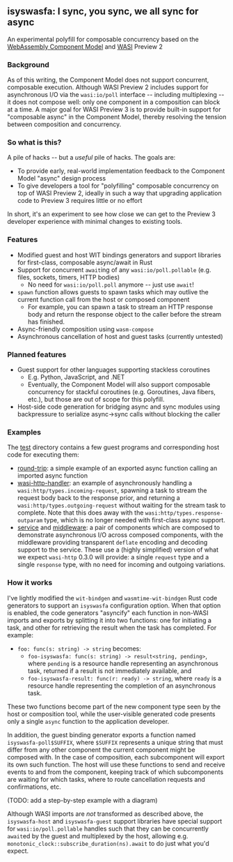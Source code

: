 ## isyswasfa: I sync, you sync, we all sync for async

An experimental polyfill for composable concurrency based on the [WebAssembly Component Model](https://github.com/WebAssembly/component-model) and [WASI](https://github.com/WebAssembly/WASI) Preview 2

### Background

As of this writing, the Component Model does not support concurrent, composable execution.  Although WASI Preview 2 includes support for asynchronous I/O via the `wasi:io/poll` interface -- including multiplexing -- it does not compose well: only one component in a composition can block at a time.  A major goal for WASI Preview 3 is to provide built-in support for "composable async" in the Component Model, thereby resolving the tension between composition and concurrency.

### So what is this?

A pile of hacks -- but a _useful_ pile of hacks.  The goals are:

- To provide early, real-world implementation feedback to the Component Model "async" design process
- To give developers a tool for "polyfilling" composable concurrency on top of WASI Preview 2, ideally in such a way that upgrading application code to Preview 3 requires little or no effort

In short, it's an experiment to see how close we can get to the Preview 3 developer experience with minimal changes to existing tools.

### Features

- Modified guest and host WIT bindings generators and support libraries for first-class, composable async/await in Rust
- Support for concurrent `await`ing of any `wasi:io/poll.pollable` (e.g. files, sockets, timers, HTTP bodies)
  - No need for `wasi:io/poll.poll` anymore -- just use `await`!
- `spawn` function allows guests to spawn tasks which may outlive the current function call from the host or composed component
  - For example, you can spawn a task to stream an HTTP response body and return the response object to the caller before the stream has finished.
- Async-friendly composition using `wasm-compose`
- Asynchronous cancellation of host and guest tasks (currently untested)

### Planned features

- Guest support for other languages supporting stackless coroutines
  - E.g. Python, JavaScript, and .NET
  - Eventually, the Component Model will also support composable concurrency for stackful coroutines (e.g. Goroutines, Java fibers, etc.), but those are out of scope for this polyfill.
- Host-side code generation for bridging async and sync modules using backpressure to serialize async->sync calls without blocking the caller

### Examples

The [test](./test) directory contains a few guest programs and corresponding host code for executing them:

- [round-trip](./test/round-trip/src/lib.rs): a simple example of an exported async function calling an imported async function
- [wasi-http-handler](./test/wasi-http-handler/src/lib.rs): an example of asynchronously handling a `wasi:http/types.incoming-request`, spawning a task to stream the request body back to the response prior, and returning a `wasi:http/types.outgoing-request` without waiting for the stream task to complete.  Note that this does away with the `wasi:http/types.response-outparam` type, which is no longer needed with first-class async support.
- [service](./test/service/src/lib.rs) and [middleware](./test/middleware/src/lib.rs): a pair of components which are composed to demonstrate asynchronous I/O across composed components, with the middleware providing transparent `deflate` encoding and decoding support to the service.  These use a (highly simplified) version of what we expect `wasi-http` 0.3.0 will provide: a single `request` type and a single `response` type, with no need for incoming and outgoing variations.

### How it works

I've lightly modified the `wit-bindgen` and `wasmtime-wit-bindgen` Rust code generators to support an `isyswasfa` configuration option.  When that option is enabled, the code generators "asyncify" each function in non-WASI imports and exports by splitting it into two functions: one for initiating a task, and other for retrieving the result when the task has completed.  For example:

- `foo: func(s: string) -> string` becomes:
  - `foo-isyswasfa: func(s: string) -> result<string, pending>`, where `pending` is a resource handle representing an asynchronous task, returned if a result is not immediately available, and
  - `foo-isyswasfa-result: func(r: ready) -> string`, where `ready` is a resource handle representing the completion of an asynchronous task.
  
These two functions become part of the new component type seen by the host or composition tool, while the user-visible generated code presents only a single `async` function to the application developer.

In addition, the guest binding generator exports a function named `isyswasfa-poll$SUFFIX`, where `$SUFFIX` represents a unique string that must differ from any other component the current component might be composed with.  In the case of composition, each subcomponent will export its own such function.  The host will use these functions to send and receive events to and from the component, keeping track of which subcomponents are waiting for which tasks, where to route cancellation requests and confirmations, etc.

(TODO: add a step-by-step example with a diagram)

Although WASI imports are *not* transformed as described above, the `isyswasfa-host` and `isyswasfa-guest` support libraries have special support for `wasi:io/poll.pollable` handles such that they can be concurrently `await`ed by the guest and multiplexed by the host, allowing e.g. `monotonic_clock::subscribe_duration(ns).await` to do just what you'd expect.
